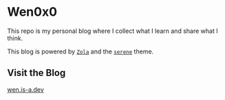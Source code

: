 # Wen0x0

This repo is my personal blog where I collect what I learn and share what I think.  

This blog is powered by [`Zola`](https://www.getzola.org/) and the [`serene`](https://github.com/isunjn/serene) theme.

## Visit the Blog

[wen.is-a.dev](https://wen.is-a.dev)
